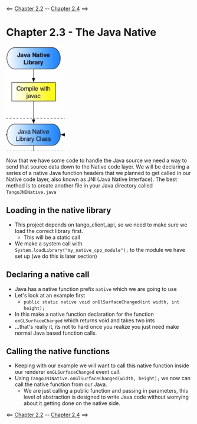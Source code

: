 <== [Chapter 2.2](./Chapter_02_02.md) -- [Chapter 2.4](./Chapter_02_04.md) ==>

# Chapter 2.3 - The Java Native

![Java Main Activity](../Images/Chapter_02_IMG_008.png)

Now that we have some code to handle the Java source we need a way to send that source data down to the Native code layer. We will be declaring a series of a native Java function headers that we planned to get called in our Native code layer, also known as JNI (Java Native Interface). The best method is to create another file in your Java directory called `TangoJNINative.java`

## Loading in the native library
* This project depends on tango_client_api, so we need to make sure we load the correct library first.
    * This will be a static call
* We make a system call with `System.loadLibrary("my_native_cpp_module");` to the module we have set up (we do this is later section)

## Declaring a native call
* Java has a native function prefix `native` which we are going to use
* Let's look at an example first
    * `public static native void onGlSurfaceChanged(int width, int height);`
* In this make a native function declaration for the function `onGLSurfaceChanged` which returns void and takes two ints
* ...that's really it, its not to hard once you realize you just need make normal Java based function calls.

## Calling the native functions
* Keeping with our example we will want to call this native function inside our renderer `onGLSurfaceChanged` event call.
* Using `TangoJNINative.onGlSurfaceChanged(width, height);` we now can call the native function from our Java.
    * We are just calling a public function and passing in parameters, this level of abstraction is designed to write Java code without worrying about it getting done on the native side. 

<== [Chapter 2.2](./Chapter_02_02.md) -- [Chapter 2.4](./Chapter_02_04.md) ==>
